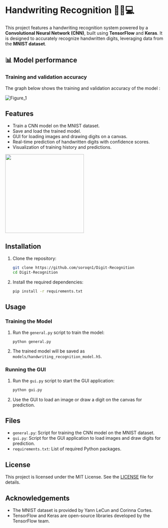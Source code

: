 # Handwriting Recognition ✍🏻💻

This project features a handwriting recognition system powered by a **Convolutional Neural Network (CNN)**, built using **TensorFlow** and **Keras**. It is designed to accurately recognize handwritten digits, leveraging data from the **MNIST dataset**.

## 📊 Model performance

### Training and validation accuracy
The graph below shows the training and validation accuracy of the model :

![Figure_1](https://github.com/user-attachments/assets/f6eee4da-f2a0-467d-a370-93a73fe15925)

## Features

- Train a CNN model on the MNIST dataset.
- Save and load the trained model.
- GUI for loading images and drawing digits on a canvas.
- Real-time prediction of handwritten digits with confidence scores.
- Visualization of training history and predictions.

<img src="https://github.com/user-attachments/assets/f789701f-52ab-4e27-9621-ee2a858d3636" width="250" />

## Installation

1. Clone the repository:
    ```sh
    git clone https://github.com/soroqn1/Digit-Recognition
    cd Digit-Recognition
    ```

2. Install the required dependencies:
    ```sh
    pip install -r requirements.txt
    ```

## Usage

### Training the Model

1. Run the `general.py` script to train the model:
    ```sh
    python general.py
    ```

2. The trained model will be saved as `models/handwriting_recognition_model.h5`.

### Running the GUI

1. Run the `gui.py` script to start the GUI application:
    ```sh
    python gui.py
    ```

2. Use the GUI to load an image or draw a digit on the canvas for prediction.

## Files

- `general.py`: Script for training the CNN model on the MNIST dataset.
- `gui.py`: Script for the GUI application to load images and draw digits for prediction.
- `requirements.txt`: List of required Python packages.


## License

This project is licensed under the MIT License. See the [LICENSE](LICENSE) file for details.

## Acknowledgements

- The MNIST dataset is provided by Yann LeCun and Corinna Cortes.
- TensorFlow and Keras are open-source libraries developed by the TensorFlow team.
```
